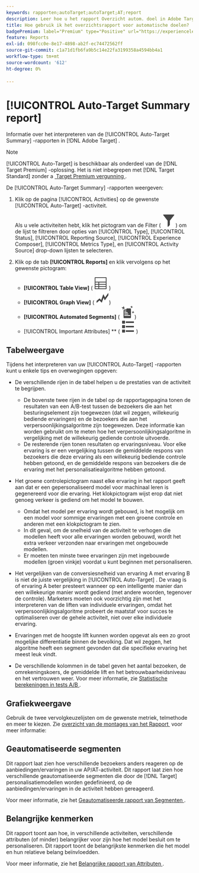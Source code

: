 ```yaml
---
keywords: rapporten;autoTarget;autoTarget;AT;report
description: Leer hoe u het rapport Overzicht autom. doel in Adobe Target interpreteert. U kunt op de Geautomatiseerde Segmenten en de Belangrijke rapporten van Attributen van dit rapport schakelen.
title: Hoe gebruik ik het overzichtsrapport voor automatische doelen?
badgePremium: label="Premium" type="Positive" url="https://experienceleague.adobe.com/docs/target/using/introduction/intro.html?lang=nl-NL#premium newtab=true" tooltip="Kijk wat er in Target Premium is opgenomen."
feature: Reports
exl-id: 098fcc0e-8e17-4898-ab2f-ec74472562ff
source-git-commit: c1a71d1fb6fa9b5c14e22fa3199358a4594bb4a1
workflow-type: tm+mt
source-wordcount: '612'
ht-degree: 0%

---
```


# [!UICONTROL Auto-Target Summary report]

Informatie over het interpreteren van de [!UICONTROL Auto-Target Summary] -rapporten in [!DNL Adobe Target] .

>[!NOTE]
>
>[!UICONTROL Auto-Target] is beschikbaar als onderdeel van de [!DNL Target Premium] -oplossing. Het is niet inbegrepen met [!DNL Target Standard] zonder a [&#x200B; Target Premium vergunning &#x200B;](/help/main/c-intro/intro.md#premium).

De [!UICONTROL Auto-Target Summary] -rapporten weergeven:

1. Klik op de pagina [!UICONTROL Activities] op de gewenste [!UICONTROL Auto-Target] -activiteit.

   Als u vele activiteiten hebt, klik het pictogram van de Filter ( ![&#x200B; pictogram van de Filter &#x200B;](/help/main/assets/icons/Filter.svg)) om de lijst te filtreren door opties van [!UICONTROL Type], [!UICONTROL Status], [!UICONTROL Reporting Source], [!UICONTROL Experience Composer], [!UICONTROL Metrics Type], en [!UICONTROL Activity Source] drop-down lijsten te selecteren.

1. Klik op de tab **[!UICONTROL Reports]** en klik vervolgens op het gewenste pictogram:

   * **[!UICONTROL Table View]** ( ![&#x200B; pictogram van de Mening van de Lijst &#x200B;](/help/main/assets/icons/Table.svg) )
   * **[!UICONTROL Graph View]** ( ![&#x200B; pictogram van de Mening van de Grafiek &#x200B;](/help/main/assets/icons/GraphTrend.svg))
   * **[!UICONTROL Automated Segments]** ( ![&#x200B; Geautomatiseerd rapport van Segmenten &#x200B;](/help/main/assets/icons/AutomatedSegment.svg))
   * [!UICONTROL Important Attributes] ** ( ![&#x200B; Belangrijk pictogram van Attributen &#x200B;](/help/main/assets/icons/ViewList.svg) )

## Tabelweergave

Tijdens het interpreteren van uw [!UICONTROL Auto-Target] -rapporten kunt u enkele tips en overwegingen opgeven:

* De verschillende rijen in de tabel helpen u de prestaties van de activiteit te begrijpen.

   * De bovenste twee rijen in de tabel op de rapportagepagina tonen de resultaten van een A/B-test tussen de bezoekers die aan het besturingselement zijn toegewezen (dat wil zeggen, willekeurig bediende ervaringen) en de bezoekers die aan het verpersoonlijkingsalgoritme zijn toegewezen. Deze informatie kan worden gebruikt om te meten hoe het verpersoonlijkingsalgoritme in vergelijking met de willekeurig gediende controle uitvoerde.
   * De resterende rijen tonen resultaten op ervaringsniveau. Voor elke ervaring is er een vergelijking tussen de gemiddelde respons van bezoekers die deze ervaring als een willekeurig bediende controle hebben getoond, en de gemiddelde respons van bezoekers die de ervaring met het personalisatiealgoritme hebben getoond.

* Het groene controlepictogram naast elke ervaring in het rapport geeft aan dat er een gepersonaliseerd model voor machinaal leren is gegenereerd voor die ervaring. Het klokpictogram wijst erop dat niet genoeg verkeer is gediend om het model te bouwen.

   * Omdat het model per ervaring wordt gebouwd, is het mogelijk om een model voor sommige ervaringen met een groene controle en anderen met een klokpictogram te zien.
   * In dit geval, om de snelheid van de activiteit te verhogen die modellen heeft voor alle ervaringen worden gebouwd, wordt het extra verkeer verzonden naar ervaringen met ongebouwde modellen.
   * Er moeten ten minste twee ervaringen zijn met ingebouwde modellen (groen vinkje) voordat u kunt beginnen met personaliseren.

* Het vergelijken van de conversiesnelheid van ervaring A met ervaring B is niet de juiste vergelijking in [!UICONTROL Auto-Target] . De vraag is of ervaring A beter presteert wanneer op een intelligente manier dan een willekeurige manier wordt gediend (met andere woorden, tegenover de controle). Marketers moeten ook voorzichtig zijn met het interpreteren van de liften van individuele ervaringen, omdat het verpersoonlijkingsalgoritme probeert de maatstaf voor succes te optimaliseren over de gehele activiteit, niet over elke individuele ervaring.
* Ervaringen met de hoogste lift kunnen worden opgevat als een zo groot mogelijke differentiatie binnen de bevolking. Dat wil zeggen, het algoritme heeft een segment gevonden dat die specifieke ervaring het meest leuk vindt.
* De verschillende kolommen in de tabel geven het aantal bezoeken, de omrekeningskoers, de gemiddelde lift en het betrouwbaarheidsniveau en het vertrouwen weer. Voor meer informatie, zie [&#x200B; Statistische berekeningen in tests A/B &#x200B;](/help/main/c-reports/statistical-methodology/statistical-calculations.md).

## Grafiekweergave

Gebruik de twee vervolgkeuzelijsten om de gewenste metriek, telmethode en meer te kiezen. Zie [&#x200B; overzicht van de montages van het Rapport &#x200B;](/help/main/c-reports/c-report-settings/report-settings.md) voor meer informatie:

## Geautomatiseerde segmenten

Dit rapport laat zien hoe verschillende bezoekers anders reageren op de aanbiedingen/ervaringen in uw AP/AT-activiteit. Dit rapport laat zien hoe verschillende geautomatiseerde segmenten die door de [!DNL Target] personalisatiemodellen worden gedefinieerd, op de aanbiedingen/ervaringen in de activiteit hebben gereageerd.

Voor meer informatie, zie het [&#x200B; Geautomatiseerde rapport van Segmenten &#x200B;](/help/main/c-reports/c-personalization-insights-reports/automated-segments-report.md).

## Belangrijke kenmerken

Dit rapport toont aan hoe, in verschillende activiteiten, verschillende attributen (of minder) belangrijker voor zijn hoe het model besluit om te personaliseren. Dit rapport toont de belangrijkste kenmerken die het model en hun relatieve belang beïnvloedden.

Voor meer informatie, zie het [&#x200B; Belangrijke rapport van Attributen &#x200B;](/help/main/c-reports/c-personalization-insights-reports/important-attributes-report.md).
